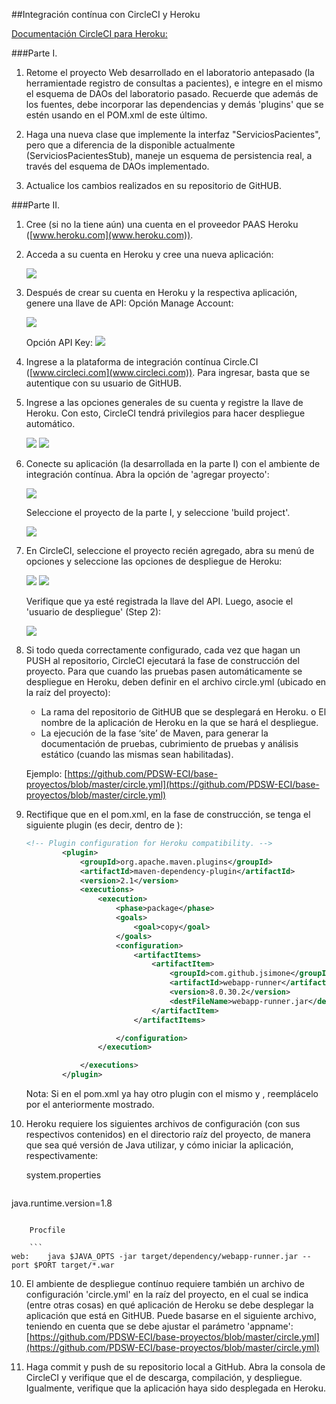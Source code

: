##Integración contínua con CircleCI y Heroku

[Documentación CircleCI para Heroku:](https://circleci.com/docs/continuous-deployment-with-heroku)

###Parte I.

1. Retome el proyecto Web desarrollado en el laboratorio antepasado (la herramientade registro de consultas a pacientes), e integre en el mismo el esquema de DAOs del laboratorio pasado. Recuerde que además de los fuentes, debe incorporar las dependencias y demás 'plugins' que se estén usando en el POM.xml de este último.

2. Haga una nueva clase que implemente la interfaz "ServiciosPacientes", pero que a diferencia de la disponible actualmente (ServiciosPacientesStub), maneje un esquema de persistencia real, a través del esquema de DAOs implementado.

3. Actualice los cambios realizados en su repositorio de GitHUB.

###Parte II.

1. Cree (si no la tiene aún) una cuenta en el proveedor PAAS Heroku ([www.heroku.com](www.heroku.com)).
2. Acceda a su cuenta en Heroku y cree una nueva aplicación:

	![](img/HerokuCreateApp.png)

3. Después de crear su cuenta en Heroku y la respectiva aplicación, genere una llave de API: Opción Manage Account:

	![](img/ManageAccount.png)
	
	Opción API Key:
	![](img/GenerateKey.png)

4. Ingrese a la plataforma de integración contínua Circle.CI ([www.circleci.com](www.circleci.com)). Para ingresar, basta que se autentique con su usuario de GitHUB.

5. Ingrese a las opciones generales de su cuenta y registre la llave de Heroku. Con esto, CircleCI tendrá privilegios para hacer despliegue automático.

	![](img/AccountSettings.png)
	![](img/AddKey.png)

6. Conecte su aplicación (la desarrollada en la parte I) con el ambiente de integración contínua. Abra la opción de 'agregar proyecto':

	![](img/ConnectProject.png)
	
	Seleccione el proyecto de la parte I, y seleccione 'build project'.
	
	![](img/AddProjects.png)

	
7. En CircleCI, seleccione el proyecto recién agregado, abra su menú de opciones y seleccione las opciones de despliegue de Heroku:

	![](img/ProjectSettings.png)
	![](img/HerokuDeployment.png)

	Verifique que ya esté registrada la llave del API. Luego, asocie el 'usuario de despliegue' (Step 2):

	![](img/SetDeployUser.png)

8. Si todo queda correctamente configurado, cada vez que hagan un PUSH al repositorio, CircleCI ejecutará la fase de construcción del proyecto. Para que cuando las pruebas pasen automáticamente se despliegue en Heroku, deben definir en el archivo circle.yml (ubicado en la raíz del proyecto):
	* La rama del repositorio de GitHUB que se desplegará en Heroku. o El nombre de la aplicación de Heroku en la que se hará el
despliegue.
	* La ejecución de la fase ‘site’ de Maven, para generar la
documentación de pruebas, cubrimiento de pruebas y análisis estático (cuando las mismas sean habilitadas).

	Ejemplo:
	[https://github.com/PDSW-ECI/base-proyectos/blob/master/circle.yml](https://github.com/PDSW-ECI/base-proyectos/blob/master/circle.yml)


9. Rectifique que en el pom.xml, en la fase de construcción, se tenga el siguiente plugin (es decir, dentro de <build><plugins>):

	```xml
	<!-- Plugin configuration for Heroku compatibility. -->            <plugin>                <groupId>org.apache.maven.plugins</groupId>                <artifactId>maven-dependency-plugin</artifactId>                <version>2.1</version>                <executions>                    <execution>                        <phase>package</phase>                        <goals>                            <goal>copy</goal>                        </goals>                        <configuration>                            <artifactItems>                                <artifactItem>                                    <groupId>com.github.jsimone</groupId>                                    <artifactId>webapp-runner</artifactId>                                    <version>8.0.30.2</version>                                    <destFileName>webapp-runner.jar</destFileName>                                </artifactItem>                            </artifactItems>                        </configuration>                    </execution>                </executions>            </plugin> 	```           
	
	Nota: Si en el pom.xml ya hay otro plugin con el mismo <groupId> y <artifactId>, reemplácelo por el anteriormente mostrado.

10. Heroku requiere los siguientes archivos de configuración (con sus respectivos contenidos) en el directorio raíz del proyecto, de manera que sea qué versión de Java utilizar, y cómo iniciar la aplicación, respectivamente:

	system.properties

	```
java.runtime.version=1.8
```

	Procfile 

	```
web:    java $JAVA_OPTS -jar target/dependency/webapp-runner.jar --port $PORT target/*.war
```

10. El ambiente de despliegue contínuo requiere también un archivo de configuración 'circle.yml' en la raíz del proyecto, en el cual se indica (entre otras cosas) en qué aplicación de Heroku se debe desplegar la aplicación que está en GitHUB. Puede basarse en el siguiente archivo, teniendo en cuenta que se debe ajustar el parámetro 'appname': [https://github.com/PDSW-ECI/base-proyectos/blob/master/circle.yml](https://github.com/PDSW-ECI/base-proyectos/blob/master/circle.yml)


6. Haga commit y push de su repositorio local a GitHub. Abra la consola de CircleCI y verifique que el de descarga, compilación, y despliegue. Igualmente, verifique que la aplicación haya sido desplegada en Heroku.

